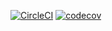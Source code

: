 [![CircleCI](https://dl.circleci.com/status-badge/img/gh/aedwa038/webbycli/tree/main.svg?style=svg)](https://dl.circleci.com/status-badge/redirect/gh/aedwa038/webbycli/tree/main)
[![codecov](https://codecov.io/gh/aedwa038/webbycli/branch/main/graph/badge.svg?token=4FUOFXU93Y)](https://codecov.io/gh/aedwa038/webbycli)